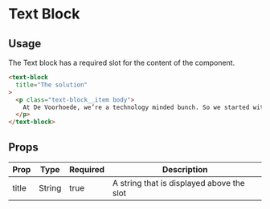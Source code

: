 # Text Block

## Usage
The Text block has a required slot for the content of the component. 

```html
<text-block
  title="The solution"
>
  <p class="text-block__item body">
    At De Voorhoede, we’re a technology minded bunch. So we started with a technology based idea: can we automatically detect litter in a picture? It turns out we can! And not just that: we can detect if there’s plastic in it, if you made a picture of a bottle, if you can see a brand name on it, and much more. How? We’re leveraging Google’s Vision API, a cloud service analysing images using machine learning. After a quick test we’re convinced this idea could work. But a tech-y idea is still a way off from something that would help the Plastic Soup Surfer.
  </p>
</text-block>
```

## Props
| Prop | Type | Required | Description |
| --- | --- | --- | --- |
| title | String | true | A string that is displayed above the slot |
